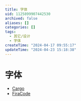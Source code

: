 ```yaml
---
title: 字体
uid: 1125899907442530
archived: false
aliases: []
categories: []
tags:
  - 其它/设计
  - 字体
createTime: "2024-04-17 09:55:17"
updateTime: "2024-04-23 15:18:38"
---
```


# 字体

- [Cargo](https://cargo.site/)
- [FiraCode](https://github.com/tonsky/FiraCode)
